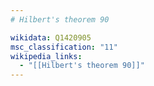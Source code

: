 ```yaml
---
# Hilbert's theorem 90

wikidata: Q1420905
msc_classification: "11"
wikipedia_links:
  - "[[Hilbert's theorem 90]]"
---
```

